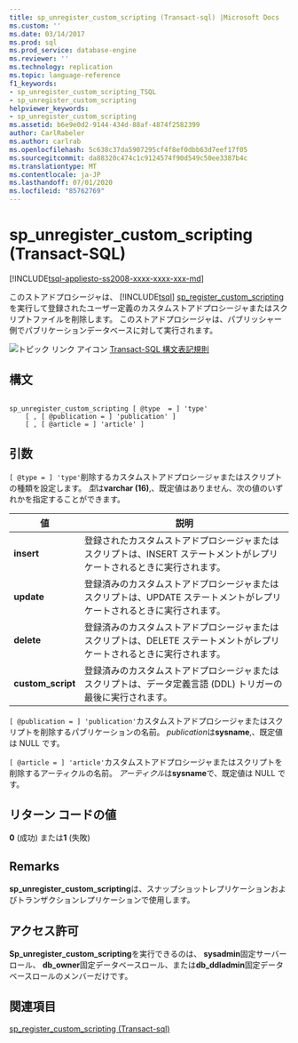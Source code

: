 ```yaml
---
title: sp_unregister_custom_scripting (Transact-sql) |Microsoft Docs
ms.custom: ''
ms.date: 03/14/2017
ms.prod: sql
ms.prod_service: database-engine
ms.reviewer: ''
ms.technology: replication
ms.topic: language-reference
f1_keywords:
- sp_unregister_custom_scripting_TSQL
- sp_unregister_custom_scripting
helpviewer_keywords:
- sp_unregister_custom_scripting
ms.assetid: b6e9e0d2-9144-434d-88af-4874f2582399
author: CarlRabeler
ms.author: carlrab
ms.openlocfilehash: 5c638c37da5907295cf4f8ef0dbb63d7eef17f05
ms.sourcegitcommit: da88320c474c1c9124574f90d549c50ee3387b4c
ms.translationtype: MT
ms.contentlocale: ja-JP
ms.lasthandoff: 07/01/2020
ms.locfileid: "85762769"
---
```

# <a name="sp_unregister_custom_scripting-transact-sql"></a>sp_unregister_custom_scripting (Transact-SQL)
[!INCLUDE[tsql-appliesto-ss2008-xxxx-xxxx-xxx-md](../../includes/applies-to-version/sqlserver.md)]

  このストアドプロシージャは、 [!INCLUDE[tsql](../../includes/tsql-md.md)] [sp_register_custom_scripting](../../relational-databases/system-stored-procedures/sp-register-custom-scripting-transact-sql.md)を実行して登録されたユーザー定義のカスタムストアドプロシージャまたはスクリプトファイルを削除します。 このストアドプロシージャは、パブリッシャー側でパブリケーションデータベースに対して実行されます。  
  
 ![トピック リンク アイコン](../../database-engine/configure-windows/media/topic-link.gif "トピック リンク アイコン") [Transact-SQL 構文表記規則](../../t-sql/language-elements/transact-sql-syntax-conventions-transact-sql.md)  
  
## <a name="syntax"></a>構文  
  
```  
  
sp_unregister_custom_scripting [ @type  = ] 'type'  
    [ , [ @publication = ] 'publication' ]  
    [ , [ @article = ] 'article' ]  
```  
  
## <a name="arguments"></a>引数  
`[ @type = ] 'type'`削除するカスタムストアドプロシージャまたはスクリプトの種類を設定します。 *型*は**varchar (16)**,、既定値はありません、次の値のいずれかを指定することができます。  
  
|値|説明|  
|-----------|-----------------|  
|**insert**|登録されたカスタムストアドプロシージャまたはスクリプトは、INSERT ステートメントがレプリケートされるときに実行されます。|  
|**update**|登録済みのカスタムストアドプロシージャまたはスクリプトは、UPDATE ステートメントがレプリケートされるときに実行されます。|  
|**delete**|登録済みのカスタムストアドプロシージャまたはスクリプトは、DELETE ステートメントがレプリケートされるときに実行されます。|  
|**custom_script**|登録済みのカスタムストアドプロシージャまたはスクリプトは、データ定義言語 (DDL) トリガーの最後に実行されます。|  
  
`[ @publication = ] 'publication'`カスタムストアドプロシージャまたはスクリプトを削除するパブリケーションの名前。 *publication*は**sysname**,、既定値は NULL です。  
  
`[ @article = ] 'article'`カスタムストアドプロシージャまたはスクリプトを削除するアーティクルの名前。 *アーティクル*は**sysname**で、既定値は NULL です。  
  
## <a name="return-code-values"></a>リターン コードの値  
 **0** (成功) または**1** (失敗)  
  
## <a name="remarks"></a>Remarks  
 **sp_unregister_custom_scripting**は、スナップショットレプリケーションおよびトランザクションレプリケーションで使用します。  
  
## <a name="permissions"></a>アクセス許可  
 **Sp_unregister_custom_scripting**を実行できるのは、 **sysadmin**固定サーバーロール、 **db_owner**固定データベースロール、または**db_ddladmin**固定データベースロールのメンバーだけです。  
  
## <a name="see-also"></a>関連項目  
 [sp_register_custom_scripting &#40;Transact-sql&#41;](../../relational-databases/system-stored-procedures/sp-register-custom-scripting-transact-sql.md)  
  
  
